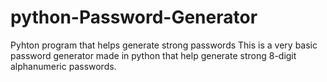 # python-Password-Generator
Pyhton program that helps generate strong passwords
This is a very basic password generator made in python that help generate strong 8-digit alphanumeric passwords.
